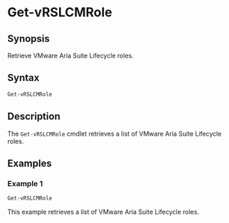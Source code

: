 # Get-vRSLCMRole

## Synopsis

Retrieve VMware Aria Suite Lifecycle roles.

## Syntax

``` PowerShell
Get-vRSLCMRole
```

## Description

The `Get-vRSLCMRole` cmdlet retrieves a list of VMware Aria Suite Lifecycle roles.

## Examples

### Example 1

``` PowerShell
Get-vRSLCMRole
```

This example retrieves a list of VMware Aria Suite Lifecycle roles.
